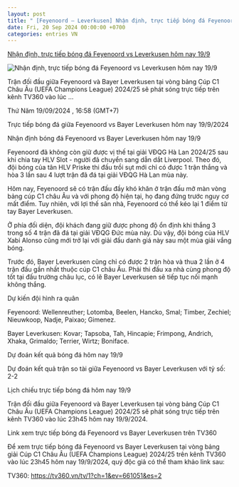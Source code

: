 ```yaml
---
layout: post
title: " [Feyenoord – Leverkusen] Nhận định, trực tiếp bóng đá Feyenoord vs Leverkusen hôm nay 19/9"
date: Fri, 20 Sep 2024 00:00:00 +0700
categories: entries VN
---
```

[Nhận định, trực tiếp bóng đá Feyenoord vs Leverkusen hôm nay 19/9](https://nongnghiep.vn/nhan-dinh-truc-tiep-feyenoord-vs-bayer-leverkusen-giai-cup-c1-chau-au-ngay-19-9-2024-d400572.html)

![Nhận định, trực tiếp bóng đá Feyenoord vs Leverkusen hôm nay 19/9](https://t.ex-cdn.com/nongnghiep.vn/560w/files/content/2024/09/19/truc-tiep-bong-da-feyenoord-vs-leverkusen-20-9-165431_972-165832.jpg)

Trận đối đầu giữa Feyenoord và Bayer Leverkusen tại vòng bảng Cúp C1 Châu Âu (UEFA Champions League) 2024/25 sẽ phát sóng trực tiếp trên kênh TV360 vào lúc ...

Thứ Năm 19/09/2024 , 16:58 (GMT+7)

Trực tiếp bóng đá giữa Feyenoord vs Bayer Leverkusen hôm nay 19/9/2024

Nhận định bóng đá Feyenoord vs Bayer Leverkusen hôm nay 19/9

Feyenoord đã không còn giữ được vị thế tại giải VĐQG Hà Lan 2024/25 sau khi chia tay HLV Slot - người đã chuyển sang dẫn dắt Liverpool. Theo đó, đội bóng của tân HLV Priske thi đấu trồi sụt mới chỉ có được 1 trận thắng và hòa 3 lần sau 4 lượt trận đã đá tại giải VĐQG Hà Lan mùa này.

Hôm nay, Feyenoord sẽ có trận đấu đầy khó khăn ở trận đấu mở màn vòng bảng cúp C1 châu Âu và với phong độ hiện tại, họ đang đứng trước nguy cơ mất điểm. Tuy nhiên, với lợi thế sân nhà, Feyenoord có thể kéo lại 1 điểm từ tay Bayer Leverkusen.

Ở phía đối diện, đội khách đang giữ được phong độ ổn định khi thắng 3 trong số 4 trận đã đá tại giải VĐQG Đức mùa này. Dù vậy, đội bóng của HLV Xabi Alonso cũng mới trở lại với giải đấu danh giá này sau một mùa giải vắng bóng.

Trước đó, Bayer Leverkusen cũng chỉ có được 2 trận hòa và thua 2 lần ở 4 trận đấu gần nhất thuộc cúp C1 châu Âu. Phải thi đấu xa nhà cùng phong độ tốt tại đấu trường châu lục, có lẽ Bayer Leverkusen sẽ tiếp tục nối mạnh không thắng.

Dự kiến đội hình ra quân

Feyenoord: Wellenreuther; Lotomba, Beelen, Hancko, Smal; Timber, Zechiel; Nieuwkoop, Nadje, Paixao; Gimenez.

Bayer Leverkusen: Kovar; Tapsoba, Tah, Hincapie; Frimpong, Andrich, Xhaka, Grimaldo; Terrier, Wirtz; Boniface.

Dự đoán kết quả bóng đá hôm nay 19/9

Dự đoán kết quả trận so tài giữa Feyenoord vs Bayer Leverkusen với tỷ số: 2-2

Lịch chiếu trực tiếp bóng đá hôm nay 19/9

Trận đối đầu giữa Feyenoord và Bayer Leverkusen tại vòng bảng Cúp C1 Châu Âu (UEFA Champions League) 2024/25 sẽ phát sóng trực tiếp trên kênh TV360 vào lúc 23h45 hôm nay 19/9/2024.

Link xem trực tiếp bóng đá Feyenoord vs Bayer Leverkusen trên TV360

Để xem trực tiếp bóng đá Feyenoord vs Bayer Leverkusen tại vòng bảng giải Cúp C1 Châu Âu (UEFA Champions League) 2024/25 trên kênh TV360 vào lúc 23h45 hôm nay 19/9/2024, quý độc giả có thể tham khảo link sau:

TV360: https://tv360.vn/tv/1?ch=1&ev=661051&es=2

